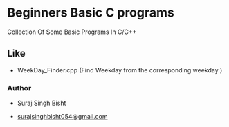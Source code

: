 # Beginners Basic C programs
Collection Of Some Basic Programs In C/C++ 

## Like 

- WeekDay_Finder.cpp (Find Weekday from the corresponding weekday )


### Author
* Suraj Singh Bisht
- surajsinghbisht054@gmail.com
